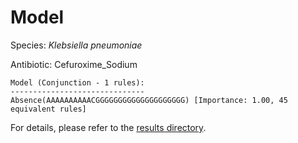 
# Model

Species: *Klebsiella pneumoniae*

Antibiotic: Cefuroxime_Sodium

```
Model (Conjunction - 1 rules):
------------------------------
Absence(AAAAAAAAAACGGGGGGGGGGGGGGGGGGGG) [Importance: 1.00, 45 equivalent rules]

```

For details, please refer to the [results directory](../../../../../results/scm_b/klebsiella%20pneumoniae/cefuroxime_sodium/repeat_0/).

